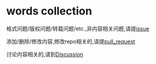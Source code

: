 # words collection

格式问题/版权问题/转载问题/etc.,非内容相关问题,请提[issue](https://github.com/Certseeds/words/issues)

添加/删除/修改内容,修改repo相关的,请提[pull_request](https://github.com/Certseeds/words/pulls)

讨论内容相关的,请到[Discussion](https://github.com/Certseeds/words/discussions)